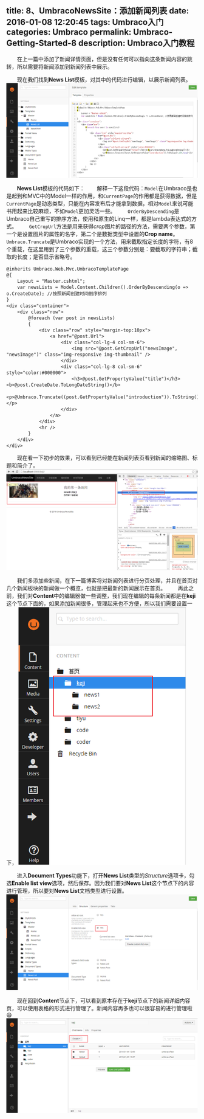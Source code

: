 title: 8、UmbracoNewsSite：添加新闻列表
date: 2016-01-08 12:20:45
tags: Umbraco入门
categories: Umbraco
permalink: Umbraco-Getting-Started-8
description: Umbraco入门教程
---
　　在上一篇中添加了新闻详情页面，但是没有任何可以指向这条新闻内容的跳转，所以需要将新闻添加到新闻列表中展示。

　　现在我们找到**News List**模板，对其中的代码进行编辑，以展示新闻列表。<!--more-->
![](/image/umbraco/backoffice49.png)

　　**News List**模板的代码如下：
　　解释一下这段代码：`Model`在Umbraco是也是起到和MVC中的Model一样的作用，和`CurrentPage`的作用都是获得数据，但是`CurrentPage`是动态类型，只能在内容发布后才能拿到数据，相对`Model`来说可能书用起来比较麻烦，不如`Model`更加灵活一些。
　　`OrderByDescending`是Umbraco自己重写的排序方法，使用和原生的Linq一样，都是lambda表达式的方式。
　　`GetCropUrl`方法是用来获得*crop*图片的路径的方法，需要两个参数，第一个是设置图片的属性的名字，第二个是数据类型中设置的**Crop name**。
　　`Umbraco.Truncate`是Umbraco实现的一个方法，用来截取指定长度的字符，有8个重载，在这里用到了三个参数的重载，这三个参数分别是：要截取的字符串；截取的长度；是否显示省略号。
```
@inherits Umbraco.Web.Mvc.UmbracoTemplatePage
@{
    Layout = "Master.cshtml";
    var newsLists = Model.Content.Children().OrderByDescending(o => o.CreateDate); //按照新闻创建时间倒序排列
}
<div class="container">
    <div class="row">
        @foreach (var post in newsLists)
        {
            <div class="row" style="margin-top:10px">
                <a href="@post.Url">
                    <div class="col-lg-4 col-sm-6">
                        <img src="@post.GetCropUrl("newsImage", "newsImage")" class="img-responsive img-thumbnail" />
                    </div>
                    <div class="col-lg-8 col-sm-6" style="color:#000000">
                        <h3>@post.GetPropertyValue("title")</h3><b>@post.CreateDate.ToLongDateString()</b>
                        <p>@Umbraco.Truncate((post.GetPropertyValue("introduction")).ToString(),150,true)</p>
                    </div>
                </a>
            </div>
            <hr />
        }
    </div>
</div>
```

　　现在看一下初步的效果，可以看到已经能在新闻列表页看到新闻的缩略图、标题和简介了。
![](/image/umbraco/backoffice50.png)

　　我们多添加些新闻，在下一篇博客将对新闻列表进行分页处理，并且在首页对几个新闻板块的新闻做一个概览，也就是把最新的新闻展示在首页。
　　再此之前，我们对**Content**中的编辑器做一些调整，我们现在编辑的每条新闻都是在**keji**这个节点下面的，如果添加新闻很多，管理起来也不方便，所以我们需要设置一下，
![](/image/umbraco/backoffice51.png)

　　进入**Document Types**功能下，打开**News List**类型的*Structure*选项卡，勾选**Enable list view**选项，然后保存。因为我们要对**News List**这个节点下的内容进行管理，所以要对**News List**文档类型进行设置。
![](/image/umbraco/backoffice52.png)

　　现在回到**Content**节点下，可以看到原本存在于**keji**节点下的新闻详细内容页，可以使用表格的形式进行管理了。新闻内容再多也可以很容易的进行管理啦😄
![](/image/umbraco/backoffice53.png)
